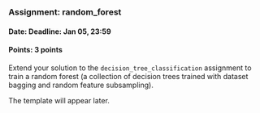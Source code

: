 ### Assignment: random_forest
#### Date: Deadline: Jan 05, 23:59
#### Points: 3 points

Extend your solution to the `decision_tree_classification` assignment to train
a random forest (a collection of decision trees trained with dataset bagging
and random feature subsampling).

The template will appear later.
